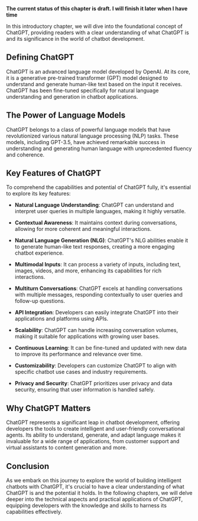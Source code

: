 **The current status of this chapter is draft. I will finish it later when I have time**

In this introductory chapter, we will dive into the foundational concept of ChatGPT, providing readers with a clear understanding of what ChatGPT is and its significance in the world of chatbot development.

Defining ChatGPT
----------------

ChatGPT is an advanced language model developed by OpenAI. At its core, it is a generative pre-trained transformer (GPT) model designed to understand and generate human-like text based on the input it receives. ChatGPT has been fine-tuned specifically for natural language understanding and generation in chatbot applications.

The Power of Language Models
----------------------------

ChatGPT belongs to a class of powerful language models that have revolutionized various natural language processing (NLP) tasks. These models, including GPT-3.5, have achieved remarkable success in understanding and generating human language with unprecedented fluency and coherence.

Key Features of ChatGPT
-----------------------

To comprehend the capabilities and potential of ChatGPT fully, it's essential to explore its key features:

* **Natural Language Understanding**: ChatGPT can understand and interpret user queries in multiple languages, making it highly versatile.

* **Contextual Awareness**: It maintains context during conversations, allowing for more coherent and meaningful interactions.

* **Natural Language Generation (NLG)**: ChatGPT's NLG abilities enable it to generate human-like text responses, creating a more engaging chatbot experience.

* **Multimodal Inputs**: It can process a variety of inputs, including text, images, videos, and more, enhancing its capabilities for rich interactions.

* **Multiturn Conversations**: ChatGPT excels at handling conversations with multiple messages, responding contextually to user queries and follow-up questions.

* **API Integration**: Developers can easily integrate ChatGPT into their applications and platforms using APIs.

* **Scalability**: ChatGPT can handle increasing conversation volumes, making it suitable for applications with growing user bases.

* **Continuous Learning**: It can be fine-tuned and updated with new data to improve its performance and relevance over time.

* **Customizability**: Developers can customize ChatGPT to align with specific chatbot use cases and industry requirements.

* **Privacy and Security**: ChatGPT prioritizes user privacy and data security, ensuring that user information is handled safely.

Why ChatGPT Matters
-------------------

ChatGPT represents a significant leap in chatbot development, offering developers the tools to create intelligent and user-friendly conversational agents. Its ability to understand, generate, and adapt language makes it invaluable for a wide range of applications, from customer support and virtual assistants to content generation and more.

Conclusion
----------

As we embark on this journey to explore the world of building intelligent chatbots with ChatGPT, it's crucial to have a clear understanding of what ChatGPT is and the potential it holds. In the following chapters, we will delve deeper into the technical aspects and practical applications of ChatGPT, equipping developers with the knowledge and skills to harness its capabilities effectively.
